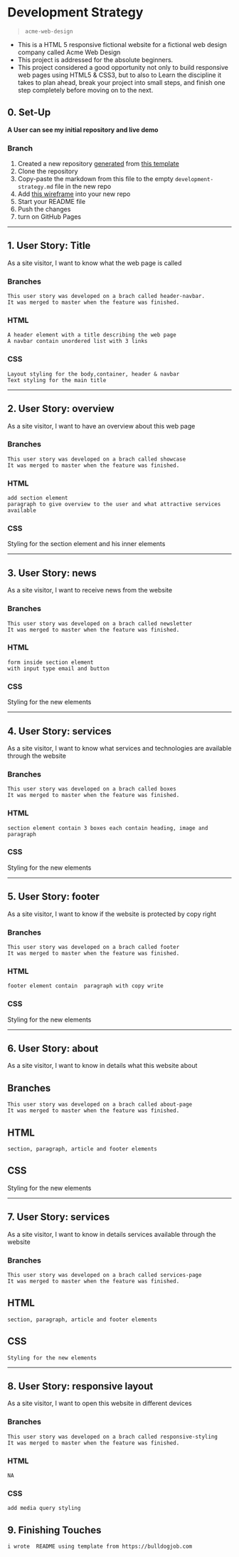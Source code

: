 # Development Strategy

> `acme-web-design`

- This is a HTML 5 responsive fictional website for a fictional web design company called Acme Web Design
- This project is addressed for the absolute beginners.
- This project considered a good opportunity not only to build responsive web pages using HTML5 & CSS3, but to also to  Learn the discipline it takes to plan ahead, break your project into small steps, and finish one step completely before moving on to the next.


## 0. Set-Up

__A User can see my initial repository and live demo__

### Branch

1. Created a new repository [generated](https://github.blog/2019-06-06-generate-new-repositories-with-repository-templates/) from [this template](https://github.com/hackyourfuturebelgium/w3-validation-template)
1. Clone the repository
1. Copy-paste the markdown from this file to the empty `development-strategy.md` file in the new repo
1. Add [this wireframe](./wireframe.gif) into your new repo
1. Start your README file
1. Push the changes
1. turn on GitHub Pages

---

## 1. User Story: Title

As a site visitor, I want to know what the web page is called

### Branches

    This user story was developed on a brach called header-navbar.
    It was merged to master when the feature was finished.

### HTML

    A header element with a title describing the web page
    A navbar contain unordered list with 3 links

### CSS

    Layout styling for the body,container, header & navbar
    Text styling for the main title
    
---

## 2. User Story: overview

As a site visitor, I want to have an overview about this web page

### Branches

    This user story was developed on a brach called showcase
    It was merged to master when the feature was finished.

### HTML

    add section element
    paragraph to give overview to the user and what attractive services available

### CSS

Styling for the section element and his inner elements

---

## 3. User Story: news

As a site visitor, I want to receive news from the website

### Branches

    This user story was developed on a brach called newsletter
    It was merged to master when the feature was finished.

### HTML

    form inside section element 
    with input type email and button
    
### CSS

Styling for the new elements

---

## 4. User Story: services

As a site visitor, I want to know what services and technologies are available through the website

### Branches

    This user story was developed on a brach called boxes
    It was merged to master when the feature was finished.

### HTML

    section element contain 3 boxes each contain heading, image and paragraph

### CSS

Styling for the new elements

---

## 5. User Story: footer

As a site visitor, I want to know if the website is protected by copy right

### Branches

    This user story was developed on a brach called footer
    It was merged to master when the feature was finished.

### HTML

    footer element contain  paragraph with copy write

### CSS

Styling for the new elements

---

## 6. User Story: about

As a site visitor, I want to know in details what this website about

## Branches

    This user story was developed on a brach called about-page
    It was merged to master when the feature was finished.

## HTML

    section, paragraph, article and footer elements 

## CSS

Styling for the new elements

---

## 7. User Story: services

As a site visitor, I want to know in details services available through the website
### Branches


    This user story was developed on a brach called services-page
    It was merged to master when the feature was finished.


## HTML

    section, paragraph, article and footer elements 

## CSS

    Styling for the new elements

---

## 8. User Story: responsive layout

As a site visitor, I want to open this website in different devices

### Branches


    This user story was developed on a brach called responsive-styling
    It was merged to master when the feature was finished.

### HTML

    NA

### CSS


    add media query styling

## 9. Finishing Touches

    i wrote  README using template from https://bulldogjob.com
